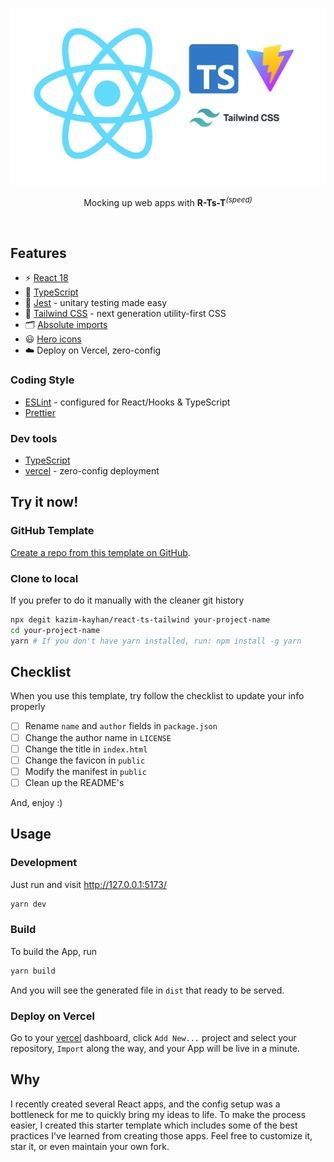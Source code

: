 <p align='center'>
  <img src='./public/rtst.png' alt='R-Ts-T - Vite Starter Template' width='600'/>
</p>

<p align='center'>
Mocking up web apps with <b>R-Ts-T</b><sup><em>(speed)</em></sup><br>
</p>

<br>

## Features

- ⚡️ [React 18](https://beta.reactjs.org/)
- 🦾 [TypeScript](https://www.typescriptlang.org/)
- 👑 [Jest](https://jestjs.io/) - unitary testing made easy
- 🎨 [Tailwind CSS](https://tailwindcss.com/) - next generation utility-first CSS
- 🗂 [Absolute imports](https://github.com/vitejs/vite/issues/88#issuecomment-762415200)
- 😃 [Hero icons](https://heroicons.com/)
- ☁️ Deploy on Vercel, zero-config

### Coding Style

- [ESLint](https://eslint.org/) - configured for React/Hooks & TypeScript
- [Prettier](https://prettier.io/)

### Dev tools

- [TypeScript](https://www.typescriptlang.org/)
- [vercel](https://vercel.com) - zero-config deployment

## Try it now!

### GitHub Template

[Create a repo from this template on GitHub](https://github.com/kazim-kayhan/react-ts-tailwind/generate).

### Clone to local

If you prefer to do it manually with the cleaner git history

```bash
npx degit kazim-kayhan/react-ts-tailwind your-project-name
cd your-project-name
yarn # If you don't have yarn installed, run: npm install -g yarn
```

## Checklist

When you use this template, try follow the checklist to update your info properly

- [ ] Rename `name` and `author` fields in `package.json`
- [ ] Change the author name in `LICENSE`
- [ ] Change the title in `index.html`
- [ ] Change the favicon in `public`
- [ ] Modify the manifest in `public`
- [ ] Clean up the README's

And, enjoy :)

## Usage

### Development

Just run and visit http://127.0.0.1:5173/

```bash
yarn dev
```

### Build

To build the App, run

```bash
yarn build
```

And you will see the generated file in `dist` that ready to be served.

### Deploy on Vercel

Go to your [vercel](https://vercel.com) dashboard, click `Add New...` project and select your repository, `Import` along the way, and your App will be live in a minute.

## Why

I recently created several React apps, and the config setup was a bottleneck for me to quickly bring my ideas to life. To make the process easier, I created this starter template which includes some of the best practices I've learned from creating those apps. Feel free to customize it, star it, or even maintain your own fork.

